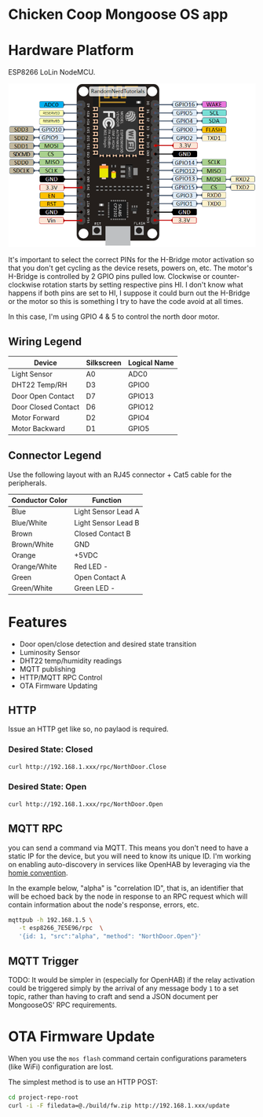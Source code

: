 # Chicken Coop Mongoose OS app

# Hardware Platform
ESP8266 LoLin NodeMCU. 

<img src="docs/ESP8266-NodeMCU-kit-12-E-pinout-gpio-pin.png">

It's important to select the correct PINs for the H-Bridge motor activation so that you don't get cycling as the device resets, powers on, etc. The motor's H-Bridge is controlled by 2 GPIO pins pulled low. Clockwise or counter-clockwise rotation starts by setting respective pins HI. I don't know what happens if both pins are set to HI, I suppose it could burn out the H-Bridge or the motor so this is something I try to have the code avoid at all times.

In this case, I'm using GPIO 4 & 5 to control the north door motor.

## Wiring Legend
Device              | Silkscreen | Logical Name 
------------        | ---------- | -------------
Light Sensor        | A0         | ADC0
DHT22 Temp/RH       | D3         | GPIO0
Door Open Contact   | D7         | GPIO13
Door Closed Contact | D6         | GPIO12
Motor Forward       | D2         | GPIO4
Motor Backward      | D1         | GPIO5

## Connector Legend
Use the following layout with an RJ45 connector + Cat5 cable for the peripherals.

Conductor Color         | Function
----------------------- | --------------------------
Blue                    | Light Sensor Lead A
Blue/White              | Light Sensor Lead B
Brown                   | Closed Contact B
Brown/White             | GND
Orange                  | +5VDC
Orange/White            | Red LED -
Green                   | Open Contact A 
Green/White             | Green LED -

# Features
 * Door open/close detection and desired state transition
 * Luminosity Sensor
 * DHT22 temp/humidity readings
 * MQTT publishing
 * HTTP/MQTT RPC Control
 * OTA Firmware Updating

 ## HTTP
 Issue an HTTP get like so, no paylaod is required. 
 ### Desired State: Closed
 ```bash
 curl http://192.168.1.xxx/rpc/NorthDoor.Close
 ```

 ### Desired State: Open
 ```bash
 curl http://192.168.1.xxx/rpc/NorthDoor.Open
 ```

 ## MQTT RPC
 you can send a command via MQTT. This means you don't need to have a static IP for the device, but you will need to know its unique ID. I'm working on enabling auto-discovery in services like OpenHAB by leveraging via the [homie convention](https://homieiot.github.io).

In the example below, "alpha" is "correlation ID", that is, an identifier that will be echoed back by the node in response to an RPC request which will contain information about the node's response, errors, etc. 

 ```bash
 mqttpub -h 192.168.1.5 \
    -t esp8266_7E5E96/rpc  \
    '{id: 1, "src":"alpha", "method": "NorthDoor.Open"}' 
 ```

## MQTT Trigger
TODO: It would be simpler in (especially for OpenHAB) if the relay activation could be triggered simply by the arrival of any message body `1` to a set topic, rather than having to craft and send a JSON document per MongooseOS' RPC requirements.


# OTA Firmware Update
When you use the `mos flash` command certain configurations parameters (like WiFi) configuration are lost.

The simplest method is to use an HTTP POST:
```bash
cd project-repo-root
curl -i -F filedata=@./build/fw.zip http://192.168.1.xxx/update
```